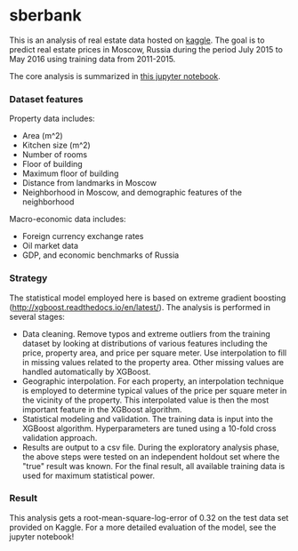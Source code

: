 # sberbank

This is an analysis of real estate data hosted on [kaggle](https://www.kaggle.com/c/sberbank-russian-housing-market).  The goal is to predict real estate prices in Moscow, Russia during the period July 2015 to May 2016 using training data from 2011-2015.

The core analysis is summarized in [this jupyter notebook](analysis/Sberbank.ipynb).

### Dataset features

Property data includes:
   * Area (m^2)
   * Kitchen size (m^2)
   * Number of rooms
   * Floor of building
   * Maximum floor of building
   * Distance from landmarks in Moscow
   * Neighborhood in Moscow, and demographic features of the neighborhood

Macro-economic data includes:
   * Foreign currency exchange rates
   * Oil market data
   * GDP, and economic benchmarks of Russia
   

### Strategy

The statistical model employed here is based on extreme gradient boosting (http://xgboost.readthedocs.io/en/latest/).  The analysis is performed in several stages:
   * Data cleaning.  Remove typos and extreme outliers from the training dataset by looking at distributions of various features including the price, property area, and price per square meter.  Use interpolation to fill in missing values related to the property area.  Other missing values are handled automatically by XGBoost.
   * Geographic interpolation.  For each property, an interpolation technique is employed to determine typical values of the price per square meter in the vicinity of the property.  This interpolated value is then the most important feature in the XGBoost algorithm.
   * Statistical modeling and validation.  The training data is input into the XGBoost algorithm.  Hyperparameters are tuned using a 10-fold cross validation approach.
   * Results are output to a csv file.  During the exploratory analysis phase, the above steps were tested on an independent holdout set where the "true" result was known.  For the final result, all available training data is used for maximum statistical power.

### Result
This analysis gets a root-mean-square-log-error of 0.32 on the test data set provided on Kaggle.  For a more detailed evaluation of the model, see the jupyter notebook!
